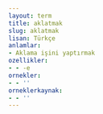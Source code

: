 ```yaml
---
layout: term
title: aklatmak
slug: aklatmak
lisan: Türkçe
anlamlar:
- Aklama işini yaptırmak
ozellikler:
- - -e
ornekler:
- - ''
orneklerkaynak:
- - ''
---
```

